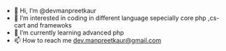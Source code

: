 - 👋 Hi, I’m @devmanpreetkaur
- 👀 I’m interested in coding in different language sepecially core php ,cs-cart and framewoks
- 🌱 I’m currently learning advanced php
- 📫 How to reach me dev.manpreetkaur@gmail.com

<!---
devmanpreetkaur/devmanpreetkaur is a ✨ special ✨ repository because its `README.md` (this file) appears on your GitHub profile.
You can click the Preview link to take a look at your changes.
--->
